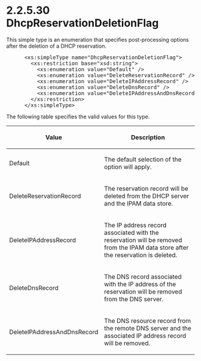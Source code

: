 <html dir="LTR" xmlns:mshelp="http://msdn.microsoft.com/mshelp" xmlns:ddue="http://ddue.schemas.microsoft.com/authoring/2003/5" xmlns:xlink="http://www.w3.org/1999/xlink" xmlns:tool="http://www.microsoft.com/tooltip">
 <body>
 <div id="header">
 <h1 class="heading">2.2.5.30 DhcpReservationDeletionFlag</h1>
 </div>
 <div id="mainSection">
 <div id="mainBody">
 <div id="allHistory" class="saveHistory"></div>
 <div id="sectionSection0" class="section" name="collapseableSection">
 

<p>This simple type is an enumeration that specifies
post-processing options after the deletion of a DHCP reservation.</p>

<dl>
<dd>
<div><pre> &lt;xs:simpleType name=&quot;DhcpReservationDeletionFlag&quot;&gt;
   &lt;xs:restriction base=&quot;xsd:string&quot;&gt;
     &lt;xs:enumeration value=&quot;Default&quot; /&gt;
     &lt;xs:enumeration value=&quot;DeleteReservationRecord&quot; /&gt;
     &lt;xs:enumeration value=&quot;DeleteIPAddressRecord&quot; /&gt;
     &lt;xs:enumeration value=&quot;DeleteDnsRecord&quot; /&gt;
     &lt;xs:enumeration value=&quot;DeleteIPAddressAndDnsRecord&quot; /&gt;
   &lt;/xs:restriction&gt;
 &lt;/xs:simpleType&gt;
</pre></div>
</dd></dl>

<p>The following table specifies the valid values for this
type.</p>

<table>
 <thead>
 <tr>
 <th>
 <p>Value</p>
 </th>
 <th>
 <p>Description</p>
 </th>
 </tr>
 </thead>
 <tr>
 <td>
 <p>Default</p>
 </td>
 <td>
 <p>The default selection of the option will apply.</p>
 </td>
 </tr>
 <tr>
 <td>
 <p>DeleteReservationRecord</p>
 </td>
 <td>
 <p>The reservation record will be deleted from the DHCP
 server and the IPAM data store.</p>
 </td>
 </tr>
 <tr>
 <td>
 <p>DeleteIPAddressRecord</p>
 </td>
 <td>
 <p>The IP address record associated with the reservation
 will be removed from the IPAM data store after the reservation is deleted.</p>
 </td>
 </tr>
 <tr>
 <td>
 <p>DeleteDnsRecord</p>
 </td>
 <td>
 <p>The DNS record associated with the IP address of the
 reservation will be removed from the DNS server.</p>
 </td>
 </tr>
 <tr>
 <td>
 <p>DeleteIPAddressAndDnsRecord</p>
 </td>
 <td>
 <p>The DNS resource record from the remote DNS server and
 the associated IP address record will be removed.</p>
 </td>
 </tr>
</table>

<p> </p>


 </div>
 </div>
 </div>
 </body>
</html>